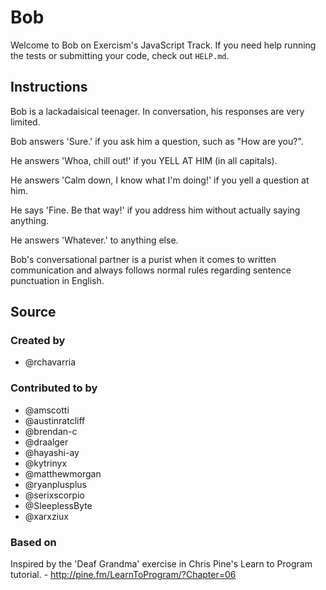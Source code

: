 # Bob

Welcome to Bob on Exercism's JavaScript Track.
If you need help running the tests or submitting your code, check out `HELP.md`.

## Instructions

Bob is a lackadaisical teenager. In conversation, his responses are very limited.

Bob answers 'Sure.' if you ask him a question, such as "How are you?".

He answers 'Whoa, chill out!' if you YELL AT HIM (in all capitals).

He answers 'Calm down, I know what I'm doing!' if you yell a question at him.

He says 'Fine. Be that way!' if you address him without actually saying
anything.

He answers 'Whatever.' to anything else.

Bob's conversational partner is a purist when it comes to written communication and always follows normal rules regarding sentence punctuation in English.

## Source

### Created by

- @rchavarria

### Contributed to by

- @amscotti
- @austinratcliff
- @brendan-c
- @draalger
- @hayashi-ay
- @kytrinyx
- @matthewmorgan
- @ryanplusplus
- @serixscorpio
- @SleeplessByte
- @xarxziux

### Based on

Inspired by the 'Deaf Grandma' exercise in Chris Pine's Learn to Program tutorial. - http://pine.fm/LearnToProgram/?Chapter=06